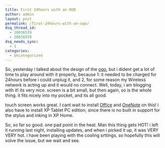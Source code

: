 ```yaml
---
title: First 24hours with an OQO
author: admin
layout: post
permalink: /first-24hours-with-an-oqo/
dsq_thread_id:
  - 26016539
  - 26016539
dsq_needs_sync:
  - 1
categories:
  - Uncategorized
---
```

So, yesterday i talked about the design of the [oqo][1], but i dident get a lot of time to play around with it properly, because 1: it needed to be charged for 24hours before i could unplug it, and 2, for some reason my Wireless network is acting up and it would no connect. Well, today, i am blogging with it! its very nice. screen is a bit small, but then again, so is the whole thing. it fits nicely into my pocket, and its all good.

touch screen works great. I cant wait to install [Office][2] and [OneNote][3] on this! i also have to install XP Tablet PC edition, since there&nbsp;is no built in support for the stylus and inking in XP Home.

So, so far so good. one pad point in the heat. Man this thing gets HOT! i left it running last night, installing updates, and when i picked it up, it was VERY VERY hot. i have been playing with the cooling srttings, so hopefully this will solve the issue, but we wait and see.

 [1]: http://blog.lotas-smartman.net/good-buy-eee-hello-oqo/
 [2]: http://office.microsoft.com
 [3]: http://office.microsoft.com/en-us/onenote/default.aspx